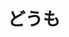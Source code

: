 ---
title: どうも
description: 谢谢
kana: どうも
pronunciation: doumo
tone: ①
pubDate: 2024-08-15 00:00:25
lessonIndex: 3
---